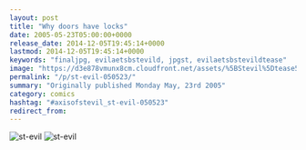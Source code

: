 ```yaml
---
layout: post
title: "Why doors have locks"
date: 2005-05-23T05:00:00+0000
release_date: 2014-12-05T19:45:14+0000
lastmod: 2014-12-05T19:45:14+0000
keywords: "finaljpg, evilaetsbstevild, jpgst, evilaetsbstevildtease"
image: "https://d3e878vmunx8cm.cloudfront.net/assets/%5BStevil%5Dtease5-23-05.jpg"
permalink: "/p/st-evil-050523/"
summary: "Originally published Monday May, 23rd 2005"
category: comics
hashtag: "#axisofstevil_st-evil-050523"
redirect_from:
---
```


![st-evil](https://d3e878vmunx8cm.cloudfront.net/assets/%5BStevil%5Dtease5-23-05.jpg)
![st-evil](https://d3e878vmunx8cm.cloudfront.net/assets/%5Bstevil%5D5-23-05final1.jpg)

